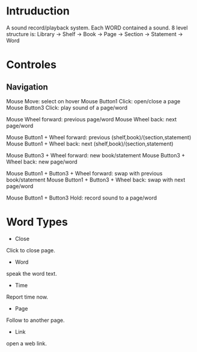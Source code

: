# Intruduction

A sound record/playback system. Each WORD contained a sound. 8 level structure is:
    Library -> Shelf -> Book -> Page -> Section -> Statement -> Word

# Controles

## Navigation

Mouse Move: select on hover
Mouse Button1 Click: open/close a page
Mouse Button3 Click: play sound of a page/word

Mouse Wheel forward: previous page/word
Mouse Wheel back: next page/word

Mouse Button1 + Wheel forward: previous (shelf,book)/(section,statement)
Mouse Button1 + Wheel back: next (shelf,book)/(section,statement)

Mouse Button3 + Wheel forward: new book/statement
Mouse Button3 + Wheel back: new page/word

Mouse Button1 + Button3 + Wheel forward: swap with previous book/statement
Mouse Button1 + Button3 + Wheel back: swap with next page/word

Mouse Button1 + Button3 Hold: record sound to a page/word


# Word Types

* Close

Click to close page.

* Word

speak the word text.

* Time

Report time now.

* Page

Follow to another page.

* Link

open a web link.
